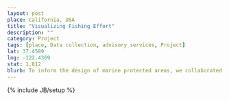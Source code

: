 ```yaml
---
layout: post
place: California, USA
title: "Visualizing Fishing Effort"
description: ""
category: Project 
tags: [place, Data collection, advisory services, Project]
lat: 37.4589
lng: -122.4369
stat: 1,812
blurb: To inform the design of marine protected areas, we collaborated with commercial, charter, and recreational fishermen to illustrate use patterns of coastal fisheries in California.
---
```

{% include JB/setup %}
